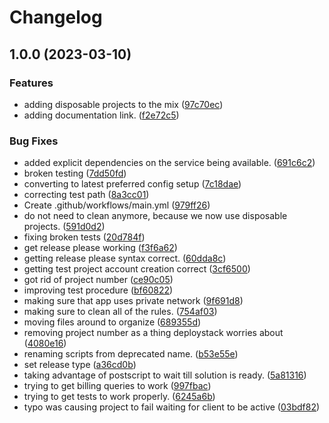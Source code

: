 # Changelog

## 1.0.0 (2023-03-10)


### Features

* adding disposable projects to the mix ([97c70ec](https://github.com/GoogleCloudPlatform/deploystack-nosql-client-server/commit/97c70ecd1e6c52e84d34f7600b935c17b8e44124))
* adding documentation link. ([f2e72c5](https://github.com/GoogleCloudPlatform/deploystack-nosql-client-server/commit/f2e72c5995249af0cf4ca2e0b78f7256bcc56008))


### Bug Fixes

* added explicit dependencies on the service being available. ([691c6c2](https://github.com/GoogleCloudPlatform/deploystack-nosql-client-server/commit/691c6c26457e53c5e7c031d8fdd45b9152efefc5))
* broken testing ([7dd50fd](https://github.com/GoogleCloudPlatform/deploystack-nosql-client-server/commit/7dd50fd8f2547cbc7fc45bbecaacecd8e03ff796))
* converting to latest preferred config setup ([7c18dae](https://github.com/GoogleCloudPlatform/deploystack-nosql-client-server/commit/7c18daea07f802c874f7abaa45f527f696b1f91e))
* correcting test path ([8a3cc01](https://github.com/GoogleCloudPlatform/deploystack-nosql-client-server/commit/8a3cc01ff0cbbaeff6812081b6447604e39033d8))
* Create .github/workflows/main.yml ([979ff26](https://github.com/GoogleCloudPlatform/deploystack-nosql-client-server/commit/979ff26220cdeb16df2a37049295369de3d33187))
* do not need to clean anymore, because we now use disposable projects. ([591d0d2](https://github.com/GoogleCloudPlatform/deploystack-nosql-client-server/commit/591d0d223dba22b68e6d7cba0b9843459dce316a))
* fixing broken tests ([20d784f](https://github.com/GoogleCloudPlatform/deploystack-nosql-client-server/commit/20d784f7ee175803e29ed26842414d99ca5e653f))
* get release please working ([f3f6a62](https://github.com/GoogleCloudPlatform/deploystack-nosql-client-server/commit/f3f6a626cdf08b1f592729239252e69d61ef6db5))
* getting release please syntax correct. ([60dda8c](https://github.com/GoogleCloudPlatform/deploystack-nosql-client-server/commit/60dda8c5889ac8d8ddf5bc122eb5101cf675de69))
* getting test project account creation correct ([3cf6500](https://github.com/GoogleCloudPlatform/deploystack-nosql-client-server/commit/3cf65002e07e0cae8ce0a75b26f812edf168ff42))
* got rid of project number ([ce90c05](https://github.com/GoogleCloudPlatform/deploystack-nosql-client-server/commit/ce90c051036630da832144b694e851a3b0129cb5))
* improving test procedure ([bf60822](https://github.com/GoogleCloudPlatform/deploystack-nosql-client-server/commit/bf60822648d999ffe90ea9b190ec4ace6cd3cd2b))
* making sure that app uses private network ([9f691d8](https://github.com/GoogleCloudPlatform/deploystack-nosql-client-server/commit/9f691d839b0eb746a963ec3cf3da09da454f04bc))
* making sure to clean all of the rules. ([754af03](https://github.com/GoogleCloudPlatform/deploystack-nosql-client-server/commit/754af0390236c1d4e59b3049ea2a1d62475aad8f))
* moving files around to organize ([689355d](https://github.com/GoogleCloudPlatform/deploystack-nosql-client-server/commit/689355de06213c41a609724accf4d7bb9c4bab63))
* removing project number as a thing deploystack worries about ([4080e16](https://github.com/GoogleCloudPlatform/deploystack-nosql-client-server/commit/4080e162218962365fc90a81d1ea88d7565c37d6))
* renaming scripts from deprecated name. ([b53e55e](https://github.com/GoogleCloudPlatform/deploystack-nosql-client-server/commit/b53e55e61c747ceb27f9be5627c6babc57e1035e))
* set release type ([a36cd0b](https://github.com/GoogleCloudPlatform/deploystack-nosql-client-server/commit/a36cd0b2876da5f8168cd0912f50443c5be293ca))
* taking advantage of postscript to wait till solution is ready. ([5a81316](https://github.com/GoogleCloudPlatform/deploystack-nosql-client-server/commit/5a81316cb89d6f135a7e5e715fa4c132144245c3))
* trying to get billing queries to work ([997fbac](https://github.com/GoogleCloudPlatform/deploystack-nosql-client-server/commit/997fbac2e77ea5c5a12b3f49cd22b7c9866ca244))
* trying to get tests to work properly. ([6245a6b](https://github.com/GoogleCloudPlatform/deploystack-nosql-client-server/commit/6245a6bd70c6e5d4f2c152b5fd075891ee2c1dfa))
* typo was causing project to fail waiting for client to be active ([03bdf82](https://github.com/GoogleCloudPlatform/deploystack-nosql-client-server/commit/03bdf8298a5ebc11a2129e2940eedbaebe0da701))
